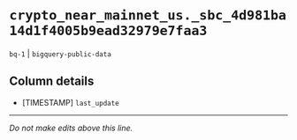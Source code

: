 # `crypto_near_mainnet_us._sbc_4d981ba14d1f4005b9ead32979e7faa3`
`bq-1` | `bigquery-public-data`

## Column details
* [TIMESTAMP] `last_update`

-------------------------------------------------------------------------------
*Do not make edits above this line.*
